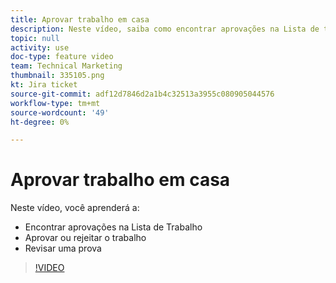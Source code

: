 ```yaml
---
title: Aprovar trabalho em casa
description: Neste vídeo, saiba como encontrar aprovações na Lista de trabalho, aprovar ou rejeitar o trabalho e revisar uma prova.
topic: null
activity: use
doc-type: feature video
team: Technical Marketing
thumbnail: 335105.png
kt: Jira ticket
source-git-commit: adf12d7846d2a1b4c32513a3955c080905044576
workflow-type: tm+mt
source-wordcount: '49'
ht-degree: 0%

---
```


# Aprovar trabalho em casa

Neste vídeo, você aprenderá a:

* Encontrar aprovações na Lista de Trabalho
* Aprovar ou rejeitar o trabalho
* Revisar uma prova

>[!VIDEO](https://video.tv.adobe.com/v/335105/?quality=12)

